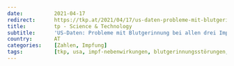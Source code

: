 ```yaml
---
date:          2021-04-17
redirect:      https://tkp.at/2021/04/17/us-daten-probleme-mit-blutgerinnung-bei-allen-drei-impfstoffen-mit-notfallzulassung/
title:         tp - Science & Technology
subtitle:      'US-Daten: Probleme mit Blutgerinnung bei allen drei Impfstoffen mit Notfallzulassung'
country:       AT
categories:    [Zahlen, Impfung]
tags:          [tkp, usa, impf-nebenwirkungen, blutgerinnungsstörungen, moderna, biontech, johnson & johnson]
---
```

